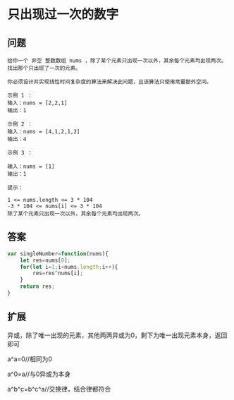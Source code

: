 # 只出现过一次的数字
## 问题
```
给你一个 非空 整数数组 nums ，除了某个元素只出现一次以外，其余每个元素均出现两次。找出那个只出现了一次的元素。

你必须设计并实现线性时间复杂度的算法来解决此问题，且该算法只使用常量额外空间。

示例 1 ：
输入：nums = [2,2,1]
输出：1

示例 2 ：
输入：nums = [4,1,2,1,2]
输出：4

示例 3 ：

输入：nums = [1]
输出：1

提示：

1 <= nums.length <= 3 * 104
-3 * 104 <= nums[i] <= 3 * 104
除了某个元素只出现一次以外，其余每个元素均出现两次。
```
## 答案
```js
var singleNumber=function(nums){
    let res=nums[0];
    for(let i=1;i<nums.length;i++){
        res=res^nums[i];
    }
    return res;
}

```
## 扩展

异或，除了唯一出现的元素，其他两两异或为0，剩下为唯一出现元素本身，返回即可

a^a=0//相同为0

a^0=a//与0异或为本身

a^b^c=b^c^a//交换律，结合律都符合